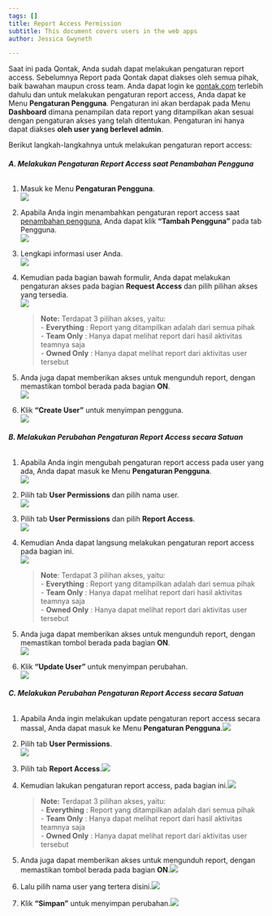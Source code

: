 ```yaml
---
tags: []
title: Report Access Permission
subtitle: This document covers users in the web apps
author: Jessica Gwyneth

---
```

Saat ini pada Qontak, Anda sudah dapat melakukan pengaturan report access. Sebelumnya Report pada Qontak dapat diakses oleh semua pihak, baik bawahan maupun cross team. Anda dapat login ke [qontak.com](http://qontak.com) terlebih dahulu dan untuk melakukan pengaturan report access, Anda dapat ke Menu **Pengaturan Pengguna**. Pengaturan ini akan berdapak pada Menu **Dashboard** dimana penampilan data report yang ditampilkan akan sesuai dengan pengaturan akses yang telah ditentukan. Pengaturan ini hanya dapat diakses **oleh user yang berlevel admin**.

Berikut langkah-langkahnya untuk melakukan pengaturan report access:

###### **A. Melakukan Pengaturan Report Access saat Penambahan Pengguna**

1. Masuk ke Menu **Pengaturan Pengguna**.  
   ![](/uploads/1accper.png)
2. Apabila Anda ingin menambahkan pengaturan report access saat [penambahan pengguna](http://support.qontak.com/docs/crm/pengguna/cara-add-user-tambah-pengguna/), Anda dapat klik **“Tambah Pengguna”** pada tab Pengguna.  
   ![](/uploads/2accper.png)
3. Lengkapi informasi user Anda.  
   ![](/uploads/3accper.png)
4. Kemudian pada bagian bawah formulir, Anda dapat melakukan pengaturan akses pada bagian **Request Access** dan pilih pilihan akses yang tersedia.  
   ![](/uploads/4accper.png)

   > **Note:** Terdapat 3 pilihan akses, yaitu:  
   > \- **Everything** : Report yang ditampilkan adalah dari semua pihak  
   > \- **Team Only** : Hanya dapat melihat report dari hasil aktivitas teamnya saja  
   > \- **Owned Only** : Hanya dapat melihat report dari aktivitas user tersebut
5. Anda juga dapat memberikan akses untuk mengunduh report, dengan memastikan tombol berada pada bagian **ON**.  
   ![](/uploads/5accper.png)
6. Klik **“Create User”** untuk menyimpan pengguna.  
   ![](/uploads/6accper.png)

###### **B. Melakukan Perubahan Pengaturan Report Access secara Satuan**

1. Apabila Anda ingin mengubah pengaturan report access pada user yang ada, Anda dapat masuk ke Menu **Pengaturan Pengguna**.  
   ![](/uploads/1accper.png)
2. Pilih tab **User Permissions** dan pilih nama user.  
   ![](/uploads/8accper.png)
3. Pilih tab **User Permissions** dan pilih **Report Access**.  
   ![](/uploads/9accper.png)
4. Kemudian Anda dapat langsung melakukan pengaturan report access pada bagian ini.  
   ![](/uploads/10accper.png)

   > **Note**: Terdapat 3 pilihan akses, yaitu:  
   > \- **Everything** : Report yang ditampilkan adalah dari semua pihak  
   > \- **Team Only** : Hanya dapat melihat report dari hasil aktivitas teamnya saja  
   > \- **Owned Only** : Hanya dapat melihat report dari aktivitas user tersebut
5. Anda juga dapat memberikan akses untuk mengunduh report, dengan memastikan tombol berada pada bagian **ON**.  
   ![](/uploads/11accper.png)
6. Klik **“Update User”** untuk menyimpan perubahan.  
   ![](/uploads/12accper.png)

###### **C. Melakukan Perubahan Pengaturan Report Access secara Satuan**

1. Apabila Anda ingin melakukan update pengaturan report access secara massal, Anda dapat masuk ke Menu **Pengaturan Pengguna**.![](/uploads/1accper.png)
2. Pilih tab **User Permissions**.  
   ![](/uploads/13accper.png)
3. Pilih tab **Report Access**.![](/uploads/14accper.png)
4. Kemudian lakukan pengaturan report access, pada bagian ini.![](/uploads/15accper.png)

   > **Note:** Terdapat 3 pilihan akses, yaitu:  
   > \- **Everything** : Report yang ditampilkan adalah dari semua pihak  
   > \- **Team Only** : Hanya dapat melihat report dari hasil aktivitas teamnya saja  
   > \- **Owned Only** : Hanya dapat melihat report dari aktivitas user tersebut
5. Anda juga dapat memberikan akses untuk mengunduh report, dengan memastikan tombol berada pada bagian **ON**.![](/uploads/16accper.png)
6. Lalu pilih nama user yang tertera disini.![](/uploads/17accper.png)
7. Klik **“Simpan”** untuk menyimpan perubahan.![](/uploads/18accper.png)
